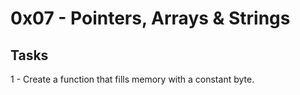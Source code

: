 # 0x07 - Pointers, Arrays & Strings

## Tasks
1 - Create a function that fills memory with a constant byte.
